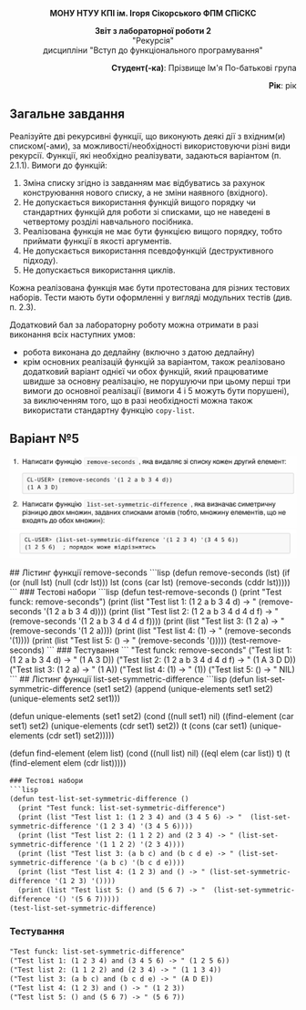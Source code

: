 <p align="center"><b>МОНУ НТУУ КПІ ім. Ігоря Сікорського ФПМ СПіСКС</b></p>

<p align="center">
<b>Звіт з лабораторної роботи 2</b><br/>
"Рекурсія"<br/>
дисципліни "Вступ до функціонального програмування"
</p>

<p align="right"><b>Студент(-ка)</b>: Прізвище Ім'я По-батькові група</p>
<p align="right"><b>Рік</b>: рік</p>

## Загальне завдання  
Реалізуйте дві рекурсивні функції, що виконують деякі дії з вхідним(и) списком(-ами), за можливості/необхідності використовуючи різні види рекурсії. Функції, які необхідно реалізувати, задаються варіантом (п. 2.1.1). Вимоги до функцій:

1. Зміна списку згідно із завданням має відбуватись за рахунок конструювання нового списку, а не зміни наявного (вхідного).
2. Не допускається використання функцій вищого порядку чи стандартних функцій для роботи зі списками, що не наведені в четвертому розділі навчального посібника.
3. Реалізована функція не має бути функцією вищого порядку, тобто приймати функції в якості аргументів.
4. Не допускається використання псевдофункцій (деструктивного підходу).
5. Не допускається використання циклів.

Кожна реалізована функція має бути протестована для різних тестових наборів. Тести мають бути оформленні у вигляді модульних тестів (див. п. 2.3).

Додатковий бал за лабораторну роботу можна отримати в разі виконання всіх наступних умов:
- робота виконана до дедлайну (включно з датою дедлайну)
- крім основних реалізацій функцій за варіантом, також реалізовано додатковий варіант однієї чи обох функцій, який працюватиме швидше за основну реалізацію, не порушуючи при цьому перші три вимоги до основної реалізації (вимоги 4 і 5 можуть бути порушені), за виключенням того, що в разі необхідності можна також використати стандартну функцію `copy-list`.

## Варіант №5
<p align="center">
<img src="variant51.png" alt="Варіант 51">
<img src="variant52.png" alt="Варіант 52">
</p>  
## Лістинг функції remove-seconds
```lisp
(defun remove-seconds (lst)
  (if (or (null lst) (null (cdr lst)))
      lst  
      (cons (car lst) (remove-seconds (cddr lst)))))
```
### Тестові набори
```lisp
(defun test-remove-seconds ()
  (print "Test funck: remove-seconds")
  (print (list "Test list 1: (1 2 a b 3 4 d) -> " (remove-seconds '(1 2 a b 3 4 d))))
  (print (list "Test list 2: (1 2 a b 3 4 d 4 d f) -> " (remove-seconds '(1 2 a b 3 4 d 4 d f))))
  (print (list "Test list 3: (1 2 a) -> " (remove-seconds '(1 2 a))))
  (print (list "Test list 4: (1) -> " (remove-seconds '(1))))
  (print (list "Test list 5: () -> " (remove-seconds '()))))
(test-remove-seconds)
```
### Тестування
```
"Test funck: remove-seconds" 
("Test list 1: (1 2 a b 3 4 d) -> " (1 A 3 D)) 
("Test list 2: (1 2 a b 3 4 d 4 d f) -> " (1 A 3 D D)) 
("Test list 3: (1 2 a) -> " (1 A)) 
("Test list 4: (1) -> " (1)) 
("Test list 5: () -> " NIL) 
```
## Лістинг функції list-set-symmetric-difference
```lisp
(defun list-set-symmetric-difference (set1 set2)
  (append (unique-elements set1 set2)
          (unique-elements set2 set1)))

(defun unique-elements (set1 set2)
  (cond
    ((null set1) nil)
    ((find-element (car set1) set2) (unique-elements (cdr set1) set2))
    (t (cons (car set1) (unique-elements (cdr set1) set2)))))

(defun find-element (elem list)
  (cond
    ((null list) nil)
    ((eql elem (car list)) t)
    (t (find-element elem (cdr list)))))
```
### Тестові набори
```lisp
(defun test-list-set-symmetric-difference ()
  (print "Test funck: list-set-symmetric-difference")
  (print (list "Test list 1: (1 2 3 4) and (3 4 5 6) -> "  (list-set-symmetric-difference '(1 2 3 4) '(3 4 5 6)))) 
  (print (list "Test list 2: (1 1 2 2) and (2 3 4) -> " (list-set-symmetric-difference '(1 1 2 2) '(2 3 4)))) 
  (print (list "Test list 3: (a b c) and (b c d e) -> " (list-set-symmetric-difference '(a b c) '(b c d e)))) 
  (print (list "Test list 4: (1 2 3) and () -> " (list-set-symmetric-difference '(1 2 3) '()))) 
  (print (list "Test list 5: () and (5 6 7) -> "  (list-set-symmetric-difference '() '(5 6 7)))))
(test-list-set-symmetric-difference)
```
### Тестування
```
"Test funck: list-set-symmetric-difference" 
("Test list 1: (1 2 3 4) and (3 4 5 6) -> " (1 2 5 6)) 
("Test list 2: (1 1 2 2) and (2 3 4) -> " (1 1 3 4)) 
("Test list 3: (a b c) and (b c d e) -> " (A D E)) 
("Test list 4: (1 2 3) and () -> " (1 2 3)) 
("Test list 5: () and (5 6 7) -> " (5 6 7)) 
```
